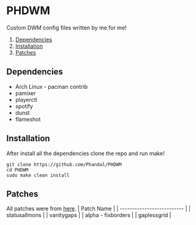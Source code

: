 # PHDWM
Custom DWM config files written by me for me!

1. [Dependencies](#dependencies)
2. [Installation](#installattion)
3. [Patches](#patches)

## Dependencies
 * Arch Linux - pacman contrib
 * pamixer
 * playerctl
 * spotify
 * dunst
 * flameshot

## Installation
After install all the dependencies clone the repo and run make!
```console
git clone https://github.com/Phandal/PHDWM
cd PHDWM
sudo make clean install
```

## Patches
All patches were from [here](https://dwm.suckless.org/patches/).
| Patch Name                 |
| -------------------------- |
| statusallmons              |
| vanitygaps                 |
| alpha - fixborders         |
| gaplessgrid                |
